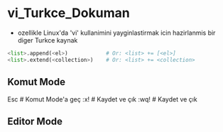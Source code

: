 # vi_Turkce_Dokuman
* ozellikle Linux'da 'vi' kullanimini yayginlastirmak icin hazirlanmis bir diger Turkce kaynak

```python
<list>.append(<el>)            # Or: <list> += [<el>]
<list>.extend(<collection>)    # Or: <list> += <collection>
```

Komut Mode
----------
Esc  # Komut Mode'a geç
:x!  # Kaydet ve çık
:wq! # Kaydet ve çık 

Editor Mode
-----------

